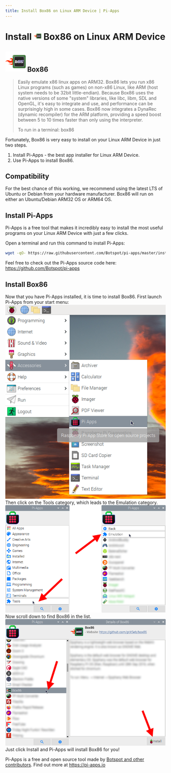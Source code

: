 ```yaml
---
title: Install Box86 on Linux ARM Device | Pi-Apps
---
```

<div class="simple-install-content content">

# Install <img src="/img/app-icons/Box86/icon-64.png" height=24> Box86 on Linux ARM Device

## <img src="/img/app-icons/Box86/icon-64.png"> Box86
> Easily emulate x86 linux apps on ARM32.
> Box86 lets you run x86 Linux programs (such as games) on non-x86 Linux, like ARM (host system needs to be 32bit little-endian).
> Because Box86 uses the native versions of some "system" libraries, like libc, libm, SDL and OpenGL, it's easy to integrate and use, and performance can be surprisingly high in some cases.
> Box86 now integrates a DynaRec (dynamic recompiler) for the ARM platform, providing a speed boost between 5 to 10 times faster than only using the interpreter.
> 
> To run in a terminal: box86

Fortunately, Box86 is very easy to install on your Linux ARM Device in just two steps.
1. Install Pi-Apps - the best app installer for Linux ARM Device.
2. Use Pi-Apps to install Box86.
</div>
<div class="simple-install-content content">

## Compatibility
For the best chance of this working, we recommend using the latest LTS of Ubuntu or Debian from your hardware manufacturer.
Box86 will run on either an Ubuntu/Debian ARM32 OS or ARM64 OS.
</div>
<div class="simple-install-content content">

## Install Pi-Apps

Pi-Apps is a free tool that makes it incredibly easy to install the most useful programs on your Linux ARM Device with just a few clicks.

Open a terminal and run this command to install Pi-Apps:
```bash
wget -qO- https://raw.githubusercontent.com/Botspot/pi-apps/master/install | bash
```
Feel free to check out the Pi-Apps source code here: https://github.com/Botspot/pi-apps
</div>
<div class="simple-install-content content">

## Install Box86

Now that you have Pi-Apps installed, it is time to install Box86.
First launch Pi-Apps from your start menu:
<img src="/img/start-menu.png">
Then click on the Tools category, which leads to the Emulation category.
<img src="/img/category-selections/Emulation.png">
Now scroll down to find Box86 in the list.
<img src="/img/app-icons/Box86/app-selection.png">
Just click Install and Pi-Apps will install Box86 for you!
</div>
<div class="simple-install-content content">

Pi-Apps is a free and open source tool made by [Botspot and other contributors](/about/#contributors). Find out more at https://pi-apps.io
</div>

